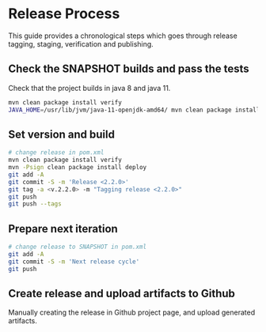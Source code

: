 # Release Process

This guide provides a chronological steps which goes through release tagging, staging, verification and publishing.


## Check the SNAPSHOT builds and pass the tests

Check that the project builds in java 8 and java 11.

```bash
mvn clean package install verify 
JAVA_HOME=/usr/lib/jvm/java-11-openjdk-amd64/ mvn clean package install verify
```

## Set version and build 

```bash
# change release in pom.xml
mvn clean package install verify
mvn -Psign clean package install deploy
git add -A
git commit -S -m 'Release <2.2.0>'
git tag -a <v.2.2.0> -m "Tagging release <2.2.0>"
git push
git push --tags
```


## Prepare next iteration

```bash
# change release to SNAPSHOT in pom.xml
git add -A
git commit -S -m 'Next release cycle'
git push
```

## Create release and upload artifacts to Github

Manually creating the release in Github project page, and upload generated artifacts.
